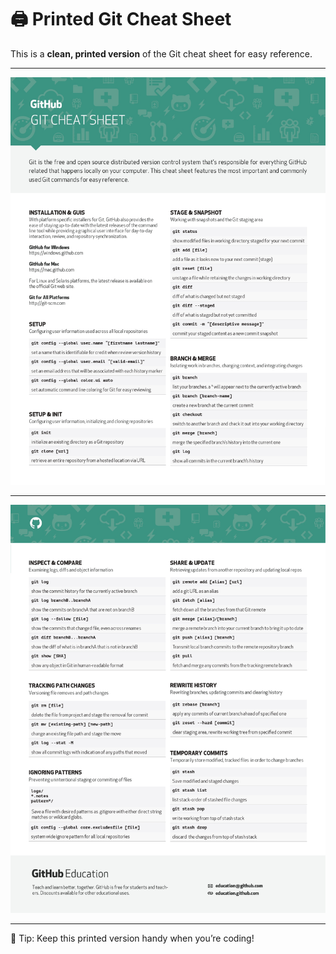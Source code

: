 # 🖨️ Printed Git Cheat Sheet

This is a **clean, printed version** of the Git cheat sheet for easy reference.  

---

![Printed Git Cheat Sheet 1](./public/git-cheat-sheet-1.jpg)

---

![Printed Git Cheat Sheet 2](./public/git-cheat-sheet-2.jpg)

---

📌 Tip: Keep this printed version handy when you’re coding!  
